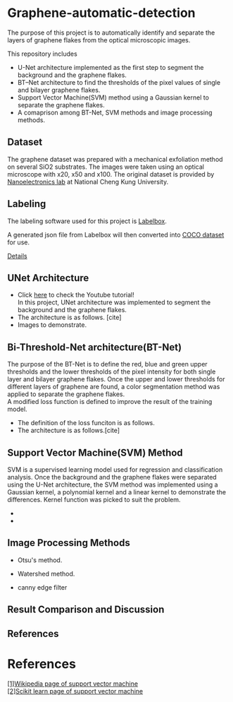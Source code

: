 # Graphene-automatic-detection

The purpose of this project is to automatically identify and separate the layers of graphene flakes from the optical microscopic images. 


This repository includes
- U-Net architecture implemented as the first step to segment the background and the graphene flakes.
- BT–Net architecture to find the thresholds of the pixel values of single and bilayer graphene flakes.
- Support Vector Machine(SVM) method using a Gaussian kernel to separate the graphene flakes.
- A comaprison among BT-Net, SVM methods and image processing methods.


## Dataset 
The graphene dataset was prepared with a mechanical exfoliation method on several SiO2 substrates. The images were taken using an optical microscope with x20, x50 and x100. 
The original dataset is provided by [Nanoelectronics lab](http://nano.phys.ncku.edu.tw) at National Cheng Kung University.


## Labeling 
The labeling software used for this project is [Labelbox](https://labelbox.com).   

A generated json file from Labelbox will then converted into [COCO dataset]() for use.

[Details]()

## UNet Architecture
- Click [here](https://www.youtube.com/watch?v=2nHsBEQst7g) to check the Youtube tutorial!  
In this project, UNet architecture was implemented to segment the background and the graphene flakes.  
- The architecture is as follows. [cite]  
- Images to demonstrate.


## Bi-Threshold-Net architecture(BT-Net)
The purpose of the BT-Net is to define the red, blue and green upper thresholds and the lower thresholds of the pixel intensity for both single layer and bilayer graphene flakes. Once the upper and lower thresholds for different layers of graphene are found, a color segmentation method was applied to separate the graphene flakes.  
A modified loss function is defined to improve the result of the training model. 

- The definition of the loss funciton is as follows. 
- The architecture is as follows.[cite]


## Support Vector Machine(SVM) Method
SVM is a supervised learning model used for regression and classification analysis. Once the background and the graphene flakes were separated using the U-Net architecture, the SVM method was implemented using a Gaussian kernel, a polynomial kernel and a linear kernel to demonstrate the differences. Kernel function was picked to  suit the problem. 

- 
- 


## Image Processing Methods

- Otsu's method.  

- Watershed method.
- canny edge filter

## Result Comparison and Discussion


## References
# References
[[1]Wikipedia page of support vector machine](https://en.wikipedia.org/wiki/Support_vector_machine)   
[[2]Scikit learn page of support vector machine](https://scikit-learn.org/stable/modules/svm.html) 
